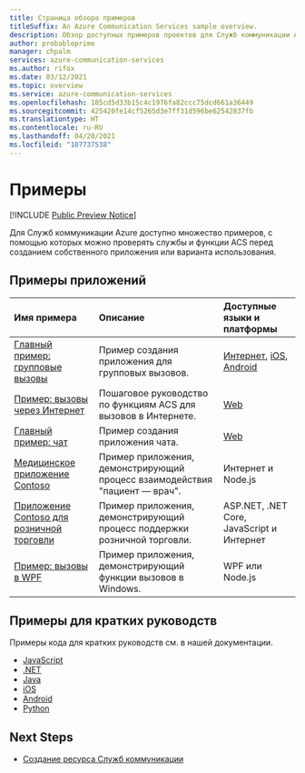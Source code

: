 ```yaml
---
title: Страница обзора примеров
titleSuffix: An Azure Communication Services sample overview.
description: Обзор доступных примеров проектов для Служб коммуникации Azure.
author: probableprime
manager: chpalm
services: azure-communication-services
ms.author: rifox
ms.date: 03/12/2021
ms.topic: overview
ms.service: azure-communication-services
ms.openlocfilehash: 185cd5d33b15c4c1976fa82ccc75dcd661a36449
ms.sourcegitcommit: 425420fe14cf5265d3e7ff31d596be62542837fb
ms.translationtype: HT
ms.contentlocale: ru-RU
ms.lasthandoff: 04/20/2021
ms.locfileid: "107737538"
---
```

# <a name="samples"></a>Примеры

[!INCLUDE [Public Preview Notice](../includes/public-preview-include-android-ios.md)]

Для Служб коммуникации Azure доступно множество примеров, с помощью которых можно проверять службы и функции ACS перед созданием собственного приложения или варианта использования.

## <a name="application-samples"></a>Примеры приложений

| Имя примера                                                                                          | Описание                                                         | Доступные языки и платформы      |
| :--------------------------------------------------------------------------------------------------- | :------------------------------------------------------------------ | :--------------------------------- |
| [Главный пример: групповые вызовы](./calling-hero-sample.md)                                                | Пример создания приложения для групповых вызовов.          | [Интернет](https://github.com/Azure-Samples/communication-services-web-calling-hero), [iOS](https://github.com/Azure-Samples/communication-services-ios-calling-hero), [Android](https://github.com/Azure-Samples/communication-services-android-calling-hero)                           |
| [Пример: вызовы через Интернет](./web-calling-sample.md)                                                        | Пошаговое руководство по функциям ACS для вызовов в Интернете. | [Web](https://github.com/Azure-Samples/communication-services-web-calling-tutorial/)                                |
| [Главный пример: чат](./chat-hero-sample.md)                                                            | Пример создания приложения чата.                   | [Web](https://github.com/Azure-Samples/communication-services-web-chat-hero)                    |
| [Медицинское приложение Contoso](https://github.com/Azure-Samples/communication-services-contoso-med-app)       | Пример приложения, демонстрирующий процесс взаимодействия "пациент — врач".                     | Интернет и Node.js                      |
| [Приложение Contoso для розничной торговли](https://github.com/Azure-Samples/communication-services-contoso-retail-app)     | Пример приложения, демонстрирующий процесс поддержки розничной торговли.                     | ASP.NET, .NET Core, JavaScript и Интернет |
| [Пример: вызовы в WPF](https://github.com/Azure-Samples/communication-services-web-calling-wpf-sample) | Пример приложения, демонстрирующий функции вызовов в Windows.          | WPF или Node.js                      |

## <a name="quickstart-samples"></a>Примеры для кратких руководств
Примеры кода для кратких руководств см. в нашей документации.
 - [JavaScript](https://github.com/Azure-Samples/communication-services-javascript-quickstarts/)
 - [.NET](https://github.com/Azure-Samples/communication-services-dotnet-quickstarts/)
 - [Java](https://github.com/Azure-Samples/communication-services-java-quickstarts)
 - [iOS](https://github.com/Azure-Samples/communication-services-ios-quickstarts/)
 - [Android](https://github.com/Azure-Samples/communication-services-android-quickstarts/)
 - [Python](https://github.com/Azure-Samples/communication-services-python-quickstarts/)


## <a name="next-steps"></a>Next Steps

 - [Создание ресурса Служб коммуникации](../quickstarts/create-communication-resource.md)
